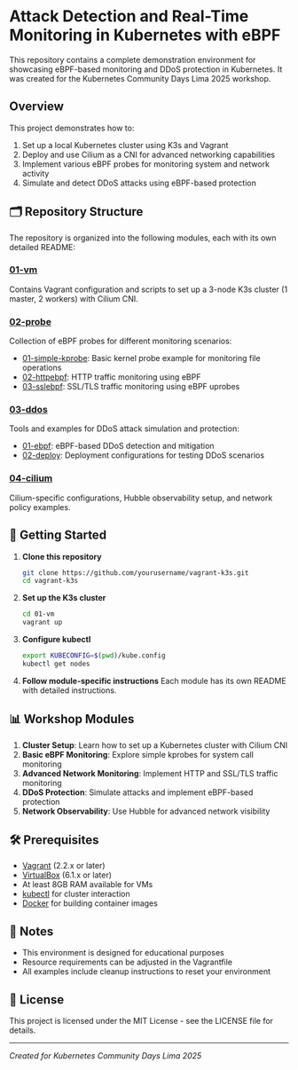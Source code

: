 # Attack Detection and Real-Time Monitoring in Kubernetes with eBPF

This repository contains a complete demonstration environment for showcasing eBPF-based monitoring and DDoS protection in Kubernetes. It was created for the Kubernetes Community Days Lima 2025 workshop.

## Overview

This project demonstrates how to:

1. Set up a local Kubernetes cluster using K3s and Vagrant
2. Deploy and use Cilium as a CNI for advanced networking capabilities
3. Implement various eBPF probes for monitoring system and network activity
4. Simulate and detect DDoS attacks using eBPF-based protection

## 🗂️ Repository Structure

The repository is organized into the following modules, each with its own detailed README:

### [01-vm](./01-vm/)

Contains Vagrant configuration and scripts to set up a 3-node K3s cluster (1 master, 2 workers) with Cilium CNI.

### [02-probe](./02-probe/)

Collection of eBPF probes for different monitoring scenarios:

- [01-simple-kprobe](./02-probe/01-simple-kprobe/): Basic kernel probe example for monitoring file operations
- [02-httpebpf](./02-probe/02-httpebpf/): HTTP traffic monitoring using eBPF
- [03-sslebpf](./02-probe/03-sslebpf/): SSL/TLS traffic monitoring using eBPF uprobes

### [03-ddos](./03-ddos/)

Tools and examples for DDoS attack simulation and protection:

- [01-ebpf](./03-ddos/01-ebpf/): eBPF-based DDoS detection and mitigation
- [02-deploy](./03-ddos/02-deploy/): Deployment configurations for testing DDoS scenarios

### [04-cilium](./04-cilium/)

Cilium-specific configurations, Hubble observability setup, and network policy examples.

## 🚀 Getting Started

1. **Clone this repository**
   ```bash
   git clone https://github.com/yourusername/vagrant-k3s.git
   cd vagrant-k3s
   ```

2. **Set up the K3s cluster**
   ```bash
   cd 01-vm
   vagrant up
   ```

3. **Configure kubectl**
   ```bash
   export KUBECONFIG=$(pwd)/kube.config
   kubectl get nodes
   ```

4. **Follow module-specific instructions**
   Each module has its own README with detailed instructions.

## 📊 Workshop Modules

1. **Cluster Setup**: Learn how to set up a Kubernetes cluster with Cilium CNI
2. **Basic eBPF Monitoring**: Explore simple kprobes for system call monitoring
3. **Advanced Network Monitoring**: Implement HTTP and SSL/TLS traffic monitoring
4. **DDoS Protection**: Simulate attacks and implement eBPF-based protection
5. **Network Observability**: Use Hubble for advanced network visibility

## 🛠️ Prerequisites

- [Vagrant](https://www.vagrantup.com/downloads) (2.2.x or later)
- [VirtualBox](https://www.virtualbox.org/wiki/Downloads) (6.1.x or later)
- At least 8GB RAM available for VMs
- [kubectl](https://kubernetes.io/docs/tasks/tools/install-kubectl/) for cluster interaction
- [Docker](https://docs.docker.com/get-docker/) for building container images

## 📝 Notes

- This environment is designed for educational purposes
- Resource requirements can be adjusted in the Vagrantfile
- All examples include cleanup instructions to reset your environment

## 📄 License

This project is licensed under the MIT License - see the LICENSE file for details.

---

*Created for Kubernetes Community Days Lima 2025*